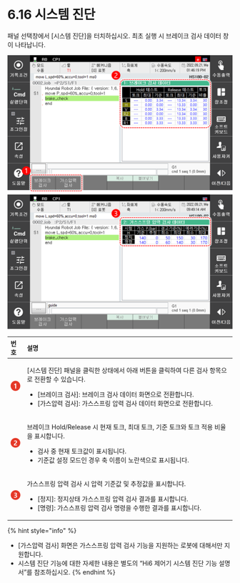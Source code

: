 ﻿# 6.16 시스템 진단

패널 선택창에서 \[시스템 진단\]을 터치하십시오. 최초 실행 시 브레이크 검사 데이터 창이 나타납니다.

![그림 51 브레이크 검사 화면](../_assets/tp630/pane-sys-diagnosis-brake.png)
![그림 52 가스스프링 검사 화면](../_assets/tp630/pane-sys-diagnosis-gasp.png)




<table>
  <thead>
    <tr>
      <th style="text-align:left">번호</th>
      <th style="text-align:left">설명</th>
    </tr>
  </thead>
  <tbody>
    <tr>
      <td style="text-align:left">
        <img src="../_assets/c1.png" alt/>
      </td>
      <td style="text-align:left">
        <p>[시스템 진단] 패널을 클릭한 상태에서 아래 버튼을 클릭하여 다른 검사 항목으로 전환할 수 있습니다.</p>
        <ul>
          <li>[브레이크 검사]: 브레이크 검사 데이터 화면으로 전환합니다.</li>
          <li>[가스압력 검사]: 가스스프링 압력 검사 데이터 화면으로 전환합니다.</li>
        </ul>
      </td>
    </tr>
    <tr>
      <td style="text-align:left">
        <img src="../_assets/c2.png" alt/>
      </td>
      <td style="text-align:left">
        <p>브레이크 Hold/Release 시 현재 토크, 최대 토크, 기준 토크와 토크 적용 비율을 표시합니다.</p>
        <ul>
          <li>검사 중 현재 토크값이 표시됩니다.</li>
          <li>기준값 설정 모드인 경우 축 이름이 노란색으로 표시됩니다.</li>          
        </ul>
      </td>
    </tr>
    <tr>
      <td style="text-align:left">
        <img src="../_assets/c3.png" alt/>
      </td>
      <td style="text-align:left">
        <p>가스스프링 압력 검사 시 압력 기준값 및 추정값을 표시합니다.</p>
        <ul>          
          <li>[정지]: 정지상태 가스스프링 압력 검사 결과를 표시합니다.</li>
          <li>[명령]: 가스스프링 압력 검사 명령을 수행한 결과를 표시합니다.</li>
        </ul>
      </td>
    </tr>
  </tbody>
</table>

{% hint style="info" %}
* \[가스압력 검사\] 화면은 가스스프링 압력 검사 기능을 지원하는 로봇에 대해서만 지원합니다.
* 시스템 진단 기능에 대한 자세한 내용은 별도의 “Hi6 제어기 시스템 진단 기능 설명서”를 참조하십시오.
{% endhint %}

